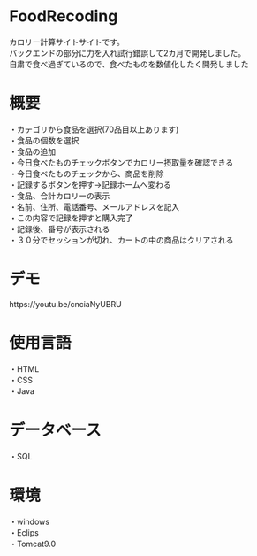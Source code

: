 # FoodRecoding
カロリー計算サイトサイトです。<br>
バックエンドの部分に力を入れ試行錯誤して2カ月で開発しました。<br>
自粛で食べ過ぎているので、食べたものを数値化したく開発しました<br>

<h1>概要</h1>
・カテゴリから食品を選択(70品目以上あります)<br>
・食品の個数を選択<br>
・食品の追加<br>
・今日食べたものチェックボタンでカロリー摂取量を確認できる<br>
・今日食べたものチェックから、商品を削除<br>
・記録するボタンを押す→記録ホームへ変わる<br>
・食品、合計カロリーの表示<br>
・名前、住所、電話番号、メールアドレスを記入<br>
・この内容で記録を押すと購入完了<br>
・記録後、番号が表示される<br>
・３０分でセッションが切れ、カートの中の商品はクリアされる<br>

<h1>デモ</h1>
  https://youtu.be/cnciaNyUBRU
  
<h1>使用言語</h1>
・HTML<br>
・CSS<br>
・Java<br>

<h1>データベース</h1>
・SQL


<h1>環境</h1>
・windows<br>
・Eclips<br>
・Tomcat9.0<br>

  
